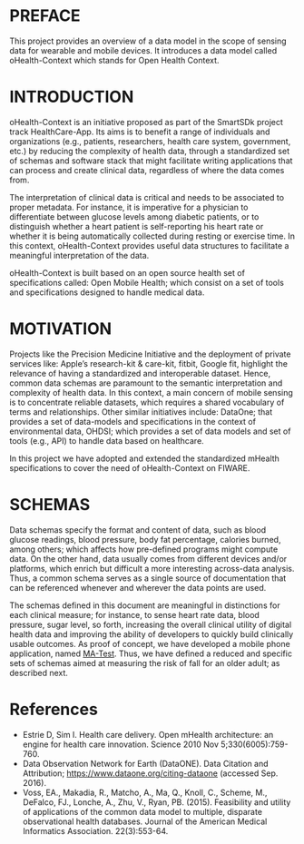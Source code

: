 # PREFACE

This project provides an overview of a data model in the scope of sensing data for wearable and mobile devices. It introduces a data model called oHealth-Context which stands for Open Health Context.


# INTRODUCTION

oHealth-Context is an initiative proposed as part of the SmartSDk project track HealthCare-App. Its aims is to benefit a range of individuals and organizations (e.g., patients, researchers, health care system, government, etc.) by reducing the complexity of health data, through a standardized set of schemas and software stack that might facilitate writing applications that can process and create clinical data, regardless of where the data comes from.

The interpretation of clinical data is critical and needs to be associated to proper metadata. For instance, it is imperative for a physician to differentiate between glucose levels among diabetic patients, or to distinguish whether a heart patient is self-reporting his heart rate or whether it is being automatically collected during resting or exercise time. In this context, oHealth-Context provides useful data structures to facilitate a meaningful interpretation of the data. 

oHealth-Context is built based on an open source health set of specifications called: Open Mobile Health; which consist on a set of tools and specifications designed to handle medical data. 

# MOTIVATION

Projects like the Precision Medicine Initiative and the deployment of private services like: Apple’s research-kit & care-kit, fitbit, Google fit, highlight the relevance of having a standardized and interoperable dataset. Hence, common data schemas are paramount to the semantic interpretation and complexity of health data. In this context, a main concern of mobile sensing is to concentrate reliable datasets, which requires a shared vocabulary of terms and relationships. Other similar initiatives include: DataOne; that provides a set of data-models and specifications in the context of environmental data, OHDSI; which provides a set of data models and set of tools (e.g., API) to handle data based on healthcare. 

In this project we have adopted and extended the standardized mHealth specifications to cover the need of oHealth-Context on FIWARE.

# SCHEMAS

Data schemas specify the format and content of data, such as blood glucose readings, blood pressure, body fat percentage, calories burned, among others; which affects how pre-defined programs might compute data. On the other hand, data usually comes from different devices and/or platforms, which enrich but difficult a more interesting across-data analysis. Thus, a common schema serves as a single source of documentation that can be referenced whenever and wherever the data points are used.

The schemas defined in this document are meaningful in distinctions for each clinical measure; for instance, to sense heart rate data, blood pressure, sugar level, so forth, increasing the overall clinical utility of digital health data and improving the ability of developers to quickly build clinically usable outcomes. As proof of concept, we have developed a mobile phone application, named [MA-Test](https://bitbucket.org/netzahdzc/ma-test). Thus, we have defined a reduced and specific sets of schemas aimed at measuring the risk of fall for an older adult; as described next.

# References
*  Estrie D, Sim I. Health care delivery. Open mHealth architecture: an engine for health care innovation. Science 2010 Nov 5;330(6005):759-760.
* Data Observation Network for Earth (DataONE). Data Citation and Attribution; https://www.dataone.org/citing-dataone (accessed Sep. 2016).
* Voss, EA., Makadia, R., Matcho, A., Ma, Q., Knoll, C., Scheme, M., DeFalco, FJ., Lonche, A., Zhu, V., Ryan, PB. (2015). Feasibility and utility of applications of the common data model to multiple, disparate observational health databases. Journal of the American Medical Informatics Association. 22(3):553-64.
